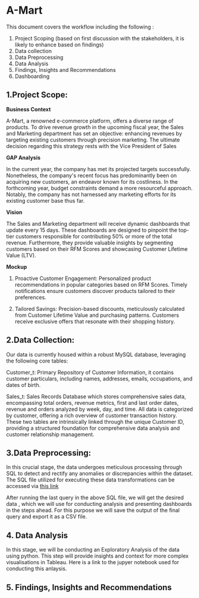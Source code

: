 # A-Mart
This document covers the workflow including the following :
1. Project Scoping (based on first discussion with the stakeholders, it is likely to enhance based on findings)
2. Data collection
3. Data Preprocessing
4. Data Analysis
5. Findings, Insights and Recommendations
6. Dashboarding

## 1.Project Scope:
**Business Context**

A-Mart, a renowned e-commerce platform, offers a diverse range of products. To drive revenue growth in the upcoming fiscal year, the Sales and Marketing department has set an objective: 
enhancing revenues by targeting existing customers through precision marketing. The ultimate decision regarding this strategy rests with the Vice President of Sales

**GAP Analysis**

In the current year, the company has met its projected targets successfully. Nonetheless, the company's recent focus has predominantly been on acquiring new customers, an endeavor known for its costliness. 
In the forthcoming year, budget constraints demand a more resourceful approach. Notably, the company has not harnessed any marketing efforts for its existing customer base thus far. 

**Vision**

The Sales and Marketing department will receive dynamic dashboards that update every 15 days. These dashboards are designed to pinpoint the top-tier customers responsible for contributing 50% or more of the total revenue. Furthermore, they provide valuable insights by segmenting customers based on their RFM Scores and showcasing Customer Lifetime Value (LTV).

**Mockup**
1. Proactive Customer Engagement:
Personalized product recommendations in popular categories based on RFM Scores.
Timely notifications ensure customers discover products tailored to their preferences.

2. Tailored Savings:
Precision-based discounts, meticulously calculated from Customer Lifetime Value and purchasing patterns.
Customers receive exclusive offers that resonate with their shopping history.

## 2.Data Collection:
Our data is currently housed within a robust MySQL database, leveraging the following core tables:

Customer_t:
Primary Repository of Customer Information, it contains customer particulars, including names, addresses, emails, occupations, and dates of birth.

Sales_t:
Sales Records Database which stores comprehensive sales data, encompassing total orders, revenue metrics, first and last order dates, revenue and orders analyzed by week, day, and time. All data is categorized by customer, offering a rich overview of customer transaction history.
These two tables are intrinsically linked through the unique Customer ID, providing a structured foundation for comprehensive data analysis and customer relationship management.

 ## 3.Data Preprocessing:

In this crucial stage, the data undergoes meticulous processing through SQL to detect and rectify any anomalies or discrepancies within the dataset. The SQL file utilized for executing these data transformations can be accessed via [this link](https://github.com/Tableauexpert/A-Mart/blob/main/preprocess.sql)

After running the last query in the above SQL file, we will get the desired data , which we will use for conducting analysis and presenting dashboards in the steps ahead. For this purpose we will save the output of the final query and export it as a CSV file.

## 4. Data Analysis

In this stage, we will be conducting an Exploratory Analysis of the data using python. This step will provide insights and context for more complex visualisations in Tableau.
Here is a link to the jupyer notebook used for conducting this anlaysis.

## 5. Findings, Insights and  Recommendations

